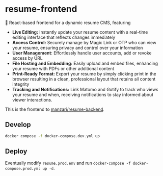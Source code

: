 # resume-frontend
🚀 React-based frontend for a dynamic resume CMS, featuring
- **Live Editing:** Instantly update your resume content with a real-time editing interface that reflects changes immediately
- **Access Control:** Securely manage by Magic Link or OTP who can view your resume, ensuring privacy and control over your information
- **User Management:** Effortlessly handle user accounts, add or revoke access by URL
- **File Hosting and Embedding:** Easily upload and embed files, enhancing your resume with PDFs or other additional content
- **Print-Ready Format:** Export your resume by simply clicking print in the browser resulting in a clean, professional layout that retains all content integrity
- **Tracking and Notifications:** Link Matomo and Gotify to track who views your resume and when, receiving notifications to stay informed about viewer interactions.

This is the frontend to [manzari/resume-backend](https://github.com/manzari/resume-backend).

## Develop
```bash
docker compose -f docker-compose.dev.yml up
```

## Deploy
Eventually modify `resume.prod.env` and run `docker-compose -f docker-compose.prod.yml up -d`.
